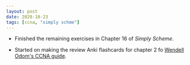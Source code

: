 ```yaml
---
layout: post
date: 2020-10-23
tags: [ccna, "simply schme"]
---
```


- Finished the remaining exercises in Chapter 16 of *Simply Scheme*.

- Started on making the review Anki flashcards for chapter 2 fo [Wendell Odom's CCNA  guide](https://amzn.to/3dHP3P0).

